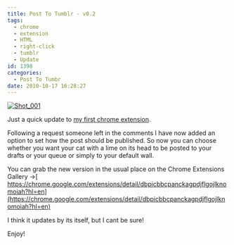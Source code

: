 ```yaml
---
title: Post To Tumblr - v0.2
tags:
  - chrome
  - extension
  - HTML
  - right-click
  - tumblr
  - Update
id: 1398
categories:
  - Post To Tumbr
date: 2010-10-17 16:28:27
---
```


[![](https://mikecann.co.uk/wp-content/uploads/2010/10/Shot_0011.png "Shot_001")](https://mikecann.co.uk/wp-content/uploads/2010/10/Shot_0011.png)

Just a quick update to [my first chrome extension](https://mikecann.co.uk/personal-project/my-first-chrome-extension-post-to-tumblr/).

Following a request someone left in the comments I have now added an option to set how the post should be published. So now you can choose whether you want your cat with a lime on its head to be posted to your drafts or your queue or simply to your default wall.

You can grab the new version in the usual place on the Chrome Extensions Gallery -&gt;[ https://chrome.google.com/extensions/detail/dbpicbbcpanckagpdjflgojlknomoiah?hl=en](https://chrome.google.com/extensions/detail/dbpicbbcpanckagpdjflgojlknomoiah?hl=en)

I think it updates by its itself, but I cant be sure!

Enjoy!